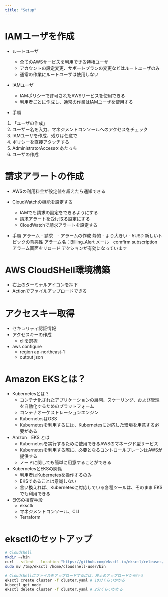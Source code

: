 ```yaml
---
title: "Setup"
---
```



# IAMユーザを作成
- ルートユーザ
  - 全てのAWSサービスを利用できる特権ユーザ
  - アカウントの設定変更、サポートプランの変更などはルートユーザのみ
  - 通常の作業にルートユーザは使用しない
- IAMユーザ
  - IAMポリシーで許可されたAWSサービスを使用できる
  - 利用者ごとに作成し、通常の作業はIAMユーザを使用する

- 手順
1. 「ユーザの作成」
2. ユーザー名を入力、マネジメントコンソールへのアクセスをチェック
3. IAMユーザを作成、残りは任意で
4. ポリシーを直接アタッチする
5. AdministratorAccessをあたっち
6. ユーザの作成

# 請求アラートの作成
- AWSの利用料金が設定値を超えたら通知できる
- CloudWatchの機能を設定する
  - IAMでも請求の設定をできるようにする
  - 請求アラートを受け取る設定にする
  - CloudWatchで請求アラートを設定する

- 手順
アラーム - 請求　- アラームの作成
静的 - より大きい - 5USD
新しいトピックの背悪性
アラーム名：Billing_Alert
メール　comfirm subscription
アラーム画面をリロード
アクションが有効になっています

# AWS CloudSHell環境構築

- 右上のターミナルアイコンを押下
- Actionでファイルアップロードできる

# アクセスキー取得

- セキュリティ認証情報
- アクセスキーの作成
  - cliを選択
- aws configure
  - region ap-northeast-1
  - output json

# Amazon EKSとは？

- Kubernetesとは？
  - コンテナ化されたアプリケーションの展開、スケーリング、および管理を自動化するためのプラットフォーム
  - コンテナオーケストレーションエンジン
  - KubernetesはOSS
  - Kubernetesを利用するには、Kubernetesに対応した環境を用意する必要がある
- Amzon　EKS とは
  - Kubernetesを実行するために使用できるAWSのマネージド型サービス
  - Kubernetesを利用する際に、必要となるコントロールブレーンはAWSが提供する
  - ノードに関しても簡単に用意することができる
- KubernetesとEKSの関係
  - 利用者はKubernetesを操作するのみ
  - EKSであることは意識しない
  - 言い換えれば、Kubernetesに対応している各種ツールは、そのまま EKSでも利用できる
- EKSの捜査手段
  - eksctk
  - マネジメントコンソール、CLI
  - Terraform

# eksctlのセットアップ

```bash
# Cloudshell
mkdir ~/bin
curl --silent --location "https://github.com/eksctl-io/eksctl/releases/latest/download/eksctl_$(uname -s)_amd64.tar.gz" | tar xz -C /tmp
sudo mv /tmp/eksctl /home/cloudshell-user/bin
```

```bash
# Cloudshellにファイルをアップロードするには、左上のアップロードから行う
eksctl create cluster -f cluster.yaml # 10分くらいかかる
kubectl get node
eksctl delete cluster -f cluster.yaml # 2分くらいかかる

```
